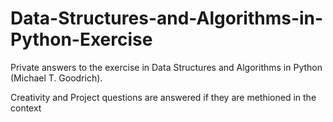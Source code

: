 # Data-Structures-and-Algorithms-in-Python-Exercise
Private answers to the exercise in Data Structures and Algorithms in Python (Michael T. Goodrich).





Creativity and Project questions are answered if they are methioned in the context
